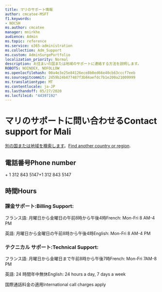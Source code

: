 ```yaml
---
title: マリのサポート情報
author: cmcatee-MSFT
f1.keywords:
- NOCSH
ms.author: cmcatee
manager: mnirkhe
audience: Admin
ms.topic: reference
ms.service: o365-administration
ms.collection: Adm_Support
ms.custom: AdminSurgePortfolio
localization_priority: Normal
description: お住まいの国または地域のサポートに連絡する方法を説明します。
ROBOTS: NOINDEX, NOFOLLOW
ms.openlocfilehash: 00a4e3e25e84126ece8b0ed66e40cb63cccf7eeb
ms.sourcegitcommit: 2d59b24b877487f3b84aefdc7b1e200a21009999
ms.translationtype: MT
ms.contentlocale: ja-JP
ms.lasthandoff: 05/27/2020
ms.locfileid: "44397192"
---
```

# <a name="contact-support-for-mali"></a><span data-ttu-id="34c92-103">マリのサポートに問い合わせる</span><span class="sxs-lookup"><span data-stu-id="34c92-103">Contact support for Mali</span></span>

<span data-ttu-id="34c92-104">[別の国または地域を検索します](../contact-support-for-business-products.md)。</span><span class="sxs-lookup"><span data-stu-id="34c92-104">[Find another country or region](../contact-support-for-business-products.md).</span></span>

## <a name="phone-number"></a><span data-ttu-id="34c92-105">電話番号</span><span class="sxs-lookup"><span data-stu-id="34c92-105">Phone number</span></span>
<span data-ttu-id="34c92-106">+ 1 312 843 5147</span><span class="sxs-lookup"><span data-stu-id="34c92-106">+1 312 843 5147</span></span>

## <a name="hours"></a><span data-ttu-id="34c92-107">時間</span><span class="sxs-lookup"><span data-stu-id="34c92-107">Hours</span></span>
### <a name="billing-support"></a><span data-ttu-id="34c92-108">課金サポート:</span><span class="sxs-lookup"><span data-stu-id="34c92-108">Billing Support:</span></span>

<span data-ttu-id="34c92-109">フランス語: 月曜日から金曜日の午前8時から午後4時</span><span class="sxs-lookup"><span data-stu-id="34c92-109">French: Mon-Fri 8 AM-4 PM</span></span>

<span data-ttu-id="34c92-110">英語: 月曜日から金曜日の午前8時から午後4時</span><span class="sxs-lookup"><span data-stu-id="34c92-110">English: Mon-Fri 8 AM-4 PM</span></span>

### <a name="technical-support"></a><span data-ttu-id="34c92-111">テクニカル サポート:</span><span class="sxs-lookup"><span data-stu-id="34c92-111">Technical Support:</span></span>

<span data-ttu-id="34c92-112">フランス語: 月曜日から金曜日まで午前8時から午後7時</span><span class="sxs-lookup"><span data-stu-id="34c92-112">French: Mon-Fri 7AM-8 PM</span></span>

<span data-ttu-id="34c92-113">英語: 24 時間年中無休</span><span class="sxs-lookup"><span data-stu-id="34c92-113">English: 24 hours a day, 7 days a week</span></span>

<span data-ttu-id="34c92-114">国際通話料金の適用</span><span class="sxs-lookup"><span data-stu-id="34c92-114">International call charges apply</span></span>
